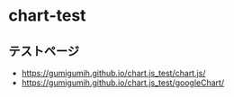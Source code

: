 # chart-test

## テストページ

- https://gumigumih.github.io/chart.js_test/chart.js/
- https://gumigumih.github.io/chart.js_test/googleChart/
